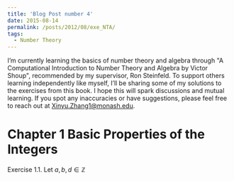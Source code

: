 ```yaml
---
title: 'Blog Post number 4'
date: 2015-08-14
permalink: /posts/2012/08/exe_NTA/
tags:
  - Number Theory
---
```

I’m currently learning the basics of number theory and algebra through "A Computational Introduction to Number Theory and Algebra by Victor Shoup", recommended by my supervisor, Ron Steinfeld. To support others learning independently like myself, I’ll be sharing some of my solutions to the exercises from this book. I hope this will spark discussions and mutual learning. If you spot any inaccuracies or have suggestions, please feel free to reach out at Xinyu.Zhang1@monash.edu.

Chapter 1 Basic Properties of the Integers
===
Exercise 1.1. Let $a, b, d \in \mathbb{Z}$
